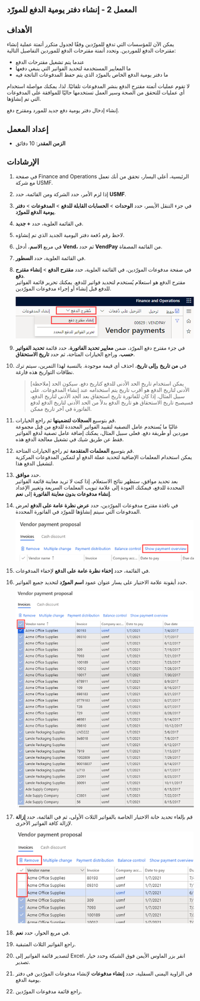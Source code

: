 ﻿---
lab:
    title: 'المعمل 2: إنشاء دفتر يومية الدفع للمورّد'
    module: 'الوحدة 2: تعرف على أساسيات Microsoft Dynamics 365 Finance'
---

## المعمل 2 - إنشاء دفتر يومية الدفع للمورّد

## الأهداف

يمكن الآن للمؤسسات التي تدفع للمورّدين وفقًا لجدول متكرر أتمتة عملية إنشاء مقترحات الدفع للموردين. وتحدد أتمتة مقترحات الدفع للموردين التفاصيل التالية:

- عندما يتم تشغيل مقترحات الدفع
- ما المعايير المستخدمة لتحديد الفواتير التي ينبغي دفعها
- ما دفتر يومية الدفع الخاص بالمورّد الذي يتم حفظ المدفوعات الناتجة فيه

لا تقوم عمليات أتمتة مقترح الدفع بنشر المدفوعات تلقائيًا. لذا، يمكنك مواصلة استخدام أي عمليات للتحقق من الصحة وسير العمل تستخدمها حاليًا للموافقة على المدفوعات التي تم إنشاؤها.

إنشاء إدخال دفتر يومية دفع جديد للمورد ومقترح دفع.

## إعداد المعمل

   - **الزمن المقدر**: 10 دقائق

## الإرشادات

1. في صفحة Finance and Operations الرئيسية، أعلى اليسار، تحقق من أنك تعمل مع شركة USMF.

1. إذا لزم الأمر، حدد الشركة ومن القائمة، حدد **USMF**.

1. في جزء التنقل الأيسر، حدد **الوحدات**  >  **الحسابات القابلة للدفع**  >  **المدفوعات**  >  **دفتر يومية الدفع للمورّد**.

1. في القائمة العلوية، حدد **+ جديد**.

1. لاحظ رقم دُفعة دفتر اليومية الجديد الذي تم إنشاؤه.

1. في مربع **الاسم**، أدخل **Vend،** ثم حدد **VendPay** من القائمة المصفاة.

1. في القائمة العلوية، حدد **السطور**.

1. في صفحة مدفوعات المورّدين، في القائمة العلوية، حدد **مقترح الدفع**  >  **إنشاء مقترح دفع**.  
    مقترح الدفع هو استعلام يُستخدم لتحديد فواتير للدفع. يمكنك تحرير قائمة الفواتير للدفع قبل إنشاء أو إجراء مدفوعات المورّدين.

    ![صورة شاشة تعرض صفحة مدفوعات المورّدين مع تمييز مقترح الدفع وإنشاء مقترح دفع](./media/lp2-m4-vendor-payment-proposal.png)

1. في جزء مقترح دفع المورّد، ضمن **معايير تحديد الفاتورة**، حدد قائمة **تحديد الفواتير حسب**، وراجع الخيارات المتاحة، ثم حدد **تاريخ الاستحقاق**.

1. في **من تاريخ** و**إلى تاريخ**، احذف أي قيمة موجودة. بالنسبة لهذا التمرين، سيتم ترك نطاقات التواريخ هذه فارغة.

    > [ملاحظة] يمكن استخدام تاريخ الحد الأدنى للدفع كتاريخ دفع. سيكون الحد الأدنى لتاريخ الدفع هو أقرب تاريخ يتم استخدامه عند إنشاء المدفوعات. على سبيل المثال، إذا كان للفاتورة تاريخ استحقاق بعد الحد الأدنى لتاريخ الدفع، فسيصبح تاريخ الاستحقاق هو تاريخ الدفع بدلاً من الحد الأدنى لتاريخ الدفع لدفع الفاتورة في آخر تاريخ ممكن.

1. قم بتوسيع **السجلات لتضمينها** ثم راجع الخيارات.  
    غالبًا ما يُستخدم عامل التصفية لتقييد الفواتير المحددة للدفع من قِبل مجموعة موردين أو طريقة دفع. فعلى سبيل المثال، يمكنك إضافة عامل تصفية لدفع الفواتير فقط عن طريق شيك في تشغيل معالجة الدفع هذه.

1. قم بتوسيع **المعلمات المتقدمة** ثم راجع الخيارات المتاحة.  
    يمكن استخدام المعلمات الإضافية لتحديد عملة الدفع أو لتمكين المدفوعات المركزية لتشغيل الدفع هذا.

1. حدد **موافق**.  
    بعد تحديد موافق، ستظهر نتائج الاستعلام. إذا كنت لا تريد معاينة قائمة الفواتير المحددة للدفع، فيمكنك العودة إلى علامة تبويب المعلمات السريعة وتغيير الإعداد **إنشاء مدفوعات بدون معاينة الفاتورة** إلى **نعم**.

1. في نافذة مقترح مدفوعات المورّدين، حدد **عرض نظرة عامة على الدفع** لعرض المدفوعات التي سيتم إنشاؤها للمورّد في الفاتورة المحددة.

    ![صورة شاشة تعرض مقترح مدفوعات المورّدين مع تمييز قائمة عرض نظرة عامة على الدفع](./media/lp2-m4-vendor-payment-proposal-complete-query.png)

1. في القائمة، حدد **إخفاء نظرة عامة على الدفع** لإخفاء المدفوعات.

1. حدد أيقونة علامة الاختيار على يسار عنوان عمود **اسم المورّد** لتحديد جميع الفواتير.

    ![صورة شاشة تعرض جميع الفواتير المحددة](./media/lp2-m4-vendor-payment-proposal-select-all.png)

1. قم بإلغاء تحديد خانة الاختيار الخاصة بالفواتير الثلاث الأولى، ثم في القائمة، حدد **إزالة** لإزالة كافة الفواتير الأخرى.

    ![لقطة شاشة تعرض صفحة مقترح مدفوعات المورّدين مع العناصر المحددة وتمييز خيار قائمة الإزالة](./media/lp2-m4-vendor-payment-proposal-remove-selected-invoices.png)

1. في مربع الحوار، حدد **نعم**.

1. راجع الفواتير الثلاث المتبقية.

1. لتصدير قائمة الفواتير إلى Excel، انقر بزر الماوس الأيمن فوق الشبكة وحدد خيار تصدير.

1. في الزاوية اليمنى السفلية، حدد **إنشاء مدفوعات** لإنشاء مدفوعات المورّدين في دفتر يومية الدفع.

1. راجع قائمة مدفوعات المورّدين.
